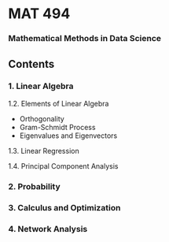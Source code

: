 # MAT 494
### Mathematical Methods in Data Science

## Contents

### 1. Linear Algebra

1.2. Elements of Linear Algebra

* Orthogonality
* Gram-Schmidt Process
* Eigenvalues and Eigenvectors

1.3. Linear Regression

1.4. Principal Component Analysis


### 2. Probability

### 3. Calculus and Optimization

### 4. Network Analysis
